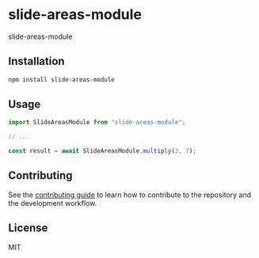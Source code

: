 # slide-areas-module

slide-areas-module

## Installation

```sh
npm install slide-areas-module
```

## Usage

```js
import SlideAreasModule from "slide-areas-module";

// ...

const result = await SlideAreasModule.multiply(3, 7);
```

## Contributing

See the [contributing guide](CONTRIBUTING.md) to learn how to contribute to the repository and the development workflow.

## License

MIT
